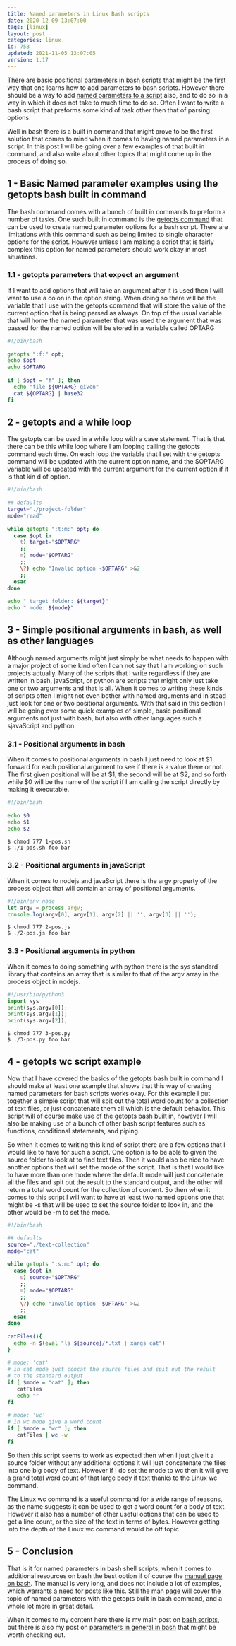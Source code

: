 ```yaml
---
title: Named parameters in Linux Bash scripts
date: 2020-12-09 13:07:00
tags: [linux]
layout: post
categories: linux
id: 758
updated: 2021-11-05 13:07:05
version: 1.17
---
```


There are basic positional parameters in [bash scripts](/2020/11/27/linux-bash-scripts/) that might be the first way that one learns how to add parameters to bash scripts. However there should be a way to add [named parameters to a script](https://unix.stackexchange.com/questions/129391/passing-named-arguments-to-shell-scripts) also, and to do so in a way in which it does not take to much time to do so. Often I want to write a bash script that preforms some kind of task other then that of parsing options.

Well in bash there is a built in command that might prove to be the first solution that comes to mind when it comes to having named parameters in a script. In this post I will be going over a few examples of that built in command, and also write about other topics that might come up in the process of doing so.

<!-- more -->

## 1 - Basic Named parameter examples using the getopts bash built in command

The bash command comes with a bunch of built in commands to preform a number of tasks. One such built in command is the [getopts command](https://www.gnu.org/savannah-checkouts/gnu/bash/manual/bash.html#index-getopts) that can be used to create named parameter options for a bash script. There are limitations with this command such as being limited to single character options for the script. However unless I am making a script that is fairly complex this option for named parameters should work okay in most situations.

### 1.1 - getopts parameters that expect an argument

If I want to add options that will take an argument after it is used then I will want to use a colon in the option string. When doing so there will be the variable that I use with the getopts command that will store the value of the current option that is being parsed as always. On top of the usual variable that will home the named parameter that was used the argument that was passed for the named option will be stored in a variable called OPTARG

```bash
#!/bin/bash
 
getopts ":f:" opt;
echo $opt
echo $OPTARG
 
if [ $opt = "f" ]; then
  echo "file ${OPTARG} given"
  cat ${OPTARG} | base32
fi
```

## 2 - getopts and a while loop

The getopts can be used in a while loop with a case statement. That is that there can be this while loop where I am looping calling the getopts command each time. On each loop the variable that I set with the getopts command will be updated with the current option name, and the \$OPTARG variable will be updated with the current argument for the current option if it is that kin d of option.

```bash
#!/bin/bash
 
## defaults
target="./project-folder"
mode="read"
 
while getopts ":t:m:" opt; do
  case $opt in
    t) target="$OPTARG"
    ;;
    m) mode="$OPTARG"
    ;;
    \?) echo "Invalid option -$OPTARG" >&2
    ;;
  esac
done
 
echo " target folder: ${target}"
echo " mode: ${mode}"
```

## 3 - Simple positional arguments in bash, as well as other languages

Although named arguments might just simply be what needs to happen with a major project of some kind often I can not say that I am working on such projects actually. Many of the scripts that I write regardless if they are written in bash, javaScript, or python are scripts that might only just take one or two arguments and that is all. When it comes to writing these kinds of scripts often I might not even bother with named arguments and in stead just look for one or two positional arguments. With that said in this section I will be going over some quick examples of simple, basic positional arguments not just with bash, but also with other languages such a sjavaScript and python.

### 3.1 - Positional arguments in bash

When it comes to positional arguments in bash I just need to look at \$1 forward for each positional argument to see if there is a value there or not. The first given positional will be at $1, the second will be at $2, and so forth while \$0 will be the name of the script if I am calling the script directly by making it executable.

```bash
#!/bin/bash
 
echo $0
echo $1
echo $2
```

```
$ chmod 777 1-pos.sh
$ ./1-pos.sh foo bar
```

### 3.2 - Positional arguments in javaScript

When it comes to nodejs and javaScript there is the argv property of the process object that will contain an array of positional arguments.

```js
#!/bin/env node
let argv = process.argv;
console.log(argv[0], argv[1], argv[2] || '', argv[3] || '');
```

```
$ chmod 777 2-pos.js
$ ./2-pos.js foo bar
```

### 3.3 - Positional arguments in python

When it comes to doing something with python there is the sys standard library that contains an array that is similar to that of the argv array in the process object in nodejs.

```python
#!/usr/bin/python3
import sys
print(sys.argv[0]);
print(sys.argv[1]);
print(sys.argv[2]);
```

```
$ chmod 777 3-pos.py
$ ./3-pos.py foo bar
```

## 4 - getopts wc script example

Now that I have covered the basics of the getopts bash built in command I should make at least one example that shows that this way of creating named parameters for bash scripts works okay. For this example I put together a simple script that will spit out the total word count for a collection of text files, or just concatenate them all which is the default behavior. This script will of course make use of the getopts bash built in, however I will also be making use of a bunch of other bash script features such as functions, conditional statements, and piping.

So when it comes to writing this kind of script there are a few options that I would like to have for such a script. One option is to be able to given the source folder to look at to find text files. Then it would also be nice to have another options that will set the mode of the script. That is that I would like to have more than one mode where the default mode will just concatenate all the files and spit out the result to the standard output, and the other will return a total word count for the collection of content. So then when it comes to this script I will want to have at least two named options one that might be -s that will be used to set the source folder to look in, and the other would be -m to set the mode.

```bash
#!/bin/bash

## defaults
source="./text-collection"
mode="cat"
 
while getopts ":s:m:" opt; do
  case $opt in
    s) source="$OPTARG"
    ;;
    m) mode="$OPTARG"
    ;;
    \?) echo "Invalid option -$OPTARG" >&2
    ;;
  esac
done
 
catFiles(){
  echo -n $(eval "ls ${source}/*.txt | xargs cat")
}
 
# mode: 'cat'
# in cat mode just concat the source files and spit out the result
# to the standard output
if [ $mode = "cat" ]; then
   catFiles
   echo ""
fi
 
# mode: 'wc'
# in wc mode give a word count
if [ $mode = "wc" ]; then
   catFiles | wc -w
fi
```

So then this script seems to work as expected then when I just give it a source folder without any additional options it will just concatenate the files into one big body of text. However if I do set the mode to wc then it will give a grand total word count of that large body if text thanks to the Linux wc command.

The Linux wc command is a useful command for a wide range of reasons, as the name suggests it can be used to get a word count for a body of text. However it also has a number of other useful options that can be used to get a line count, or the size of the text in terms of bytes. However getting into the depth of the Linux wc command would be off topic.

## 5 - Conclusion

That is it for named parameters in bash shell scripts, when it comes to additional resources on bash the best option if of course the [manual page on bash](https://linux.die.net/man/1/bash). The manual is very long, and does not include a lot of examples, which warrants a need for posts like this. Still the man page will cover the topic of named parameters with the getopts built in bash command, and a whole lot more in great detail.

When it comes to my content here there is my main post on [bash scripts](/2020/11/27/bash-scripts/), but there is also my post on [parameters in general in bash](/2020/11/06/linux-bash-script-parameters/) that might be worth checking out.
